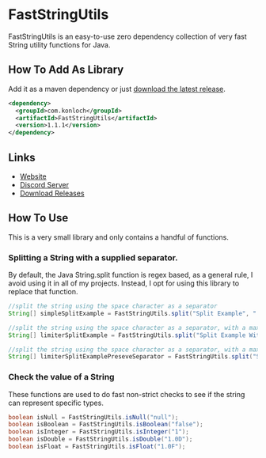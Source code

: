 # FastStringUtils
FastStringUtils is an easy-to-use zero dependency collection of very fast String utility functions for Java.

## How To Add As Library
Add it as a maven dependency or just [download the latest release](https://github.com/Konloch/FastStringUtils/releases).
```xml
<dependency>
  <groupId>com.konloch</groupId>
  <artifactId>FastStringUtils</artifactId>
  <version>1.1.1</version>
</dependency>
```

## Links
* [Website](https://konloch.com/FastStringUtils/)
* [Discord Server](https://discord.gg/aexsYpfMEf)
* [Download Releases](https://konloch.com/FastStringUtils/releases)

## How To Use
This is a very small library and only contains a handful of functions.

### Splitting a String with a supplied separator.
By default, the Java String.split function is regex based, as a general rule, I avoid using it in all of my projects. Instead, I opt for using this library to replace that function.

```java
//split the string using the space character as a separator
String[] simpleSplitExample = FastStringUtils.split("Split Example", " ");

//split the string using the space character as a separator, with a maximum search limit of 2
String[] limiterSplitExample = FastStringUtils.split("Split Example With A Limit ", " ", 2);

//split the string using the space character as a separator, with a maximum search limit of 2, and preserve the separator
String[] limiterSplitExamplePreseveSeparator = FastStringUtils.split("Split Example With A Limit ", " ", 2, true);
```

### Check the value of a String
These functions are used to do fast non-strict checks to see if the string can represent specific types.

```java
boolean isNull = FastStringUtils.isNull("null");
boolean isBoolean = FastStringUtils.isBoolean("false");
boolean isInteger = FastStringUtils.isInteger("1");
boolean isDouble = FastStringUtils.isDouble("1.0D");
boolean isFloat = FastStringUtils.isFloat("1.0F");
```
